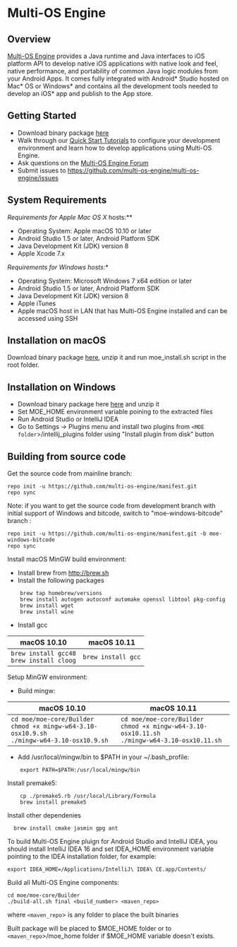 Multi-OS Engine
===============

Overview
--------
[Multi-OS Engine](http://multi-os-engine.org/) provides a Java runtime and Java interfaces to iOS platform API to develop native iOS applications with native look and feel, native performance, and portability of common Java logic modules from your Android Apps. It comes fully integrated with Android* Studio hosted on Mac* OS or Windows* and contains all the development tools needed to develop an iOS* app and publish to the App store.

Getting Started
---------------

- Download binary package [here](https://github.com/multi-os-engine/multi-os-engine/releases/download/1.0.853/multi_os_engine_1.0.853.tar.gz)
- Walk through our [Quick Start Tutorials](http://doc.multi-os-engine.org) to configure your development environment and learn how to develop applications using Multi-OS Engine.
- Ask questions on the [Multi-OS Engine Forum](https://discuss.multi-os-engine.org/)
- Submit issues to https://github.com/multi-os-engine/multi-os-engine/issues


System Requirements
-------------------

**Requirements for Apple* Mac OS X* hosts:**

- Operating System: Apple macOS 10.10 or later
- Android Studio 1.5 or later, Android Platform SDK
- Java Development Kit (JDK) version 8
- Apple Xcode 7.x

**Requirements for Windows* hosts:**

- Operating System: Microsoft Windows 7 x64 edition or later
- Android Studio 1.5 or later, Android Platform SDK
- Java Development Kit (JDK) version 8
- Apple iTunes
- Apple macOS host in LAN that has Multi-OS Engine installed and can be accessed using SSH

Installation on macOS
----------------------

Download binary package [here](https://github.com/multi-os-engine/multi-os-engine/releases/download/1.0.853/multi_os_engine_1.0.853.tar.gz), unzip it and run moe_install.sh script in the root folder.

Installation on Windows
-----------------------

- Download binary package here [here](https://github.com/multi-os-engine/multi-os-engine/releases/download/1.0.853/multi_os_engine_1.0.853.tar.gz) and unzip it
- Set MOE_HOME environment variable poining to the extracted files
- Run Android Studio or IntelliJ IDEA
- Go to Settings -> Plugins menu and install two plugins from `<MOE folder`>/intellij_plugins folder using "Install plugin from disk" button

Building from source code
-------------------------

Get the source code from mainline branch:
```
repo init -u https://github.com/multi-os-engine/manifest.git
repo sync
```

Note: if you want to get the source code from development branch with initial support of Windows and bitcode, switch to "moe-windows-bitcode" branch : 
```
repo init -u https://github.com/multi-os-engine/manifest.git -b moe-windows-bitcode
repo sync
```

Install macOS MinGW build environment:
	
- Install brew from http://brew.sh
- Install the following packages
```	
	brew tap homebrew/versions
	brew install autogen autoconf automake openssl libtool pkg-config
	brew install wget
	brew install wine
```

- Install gcc

| macOS 10.10 | macOS 10.11 |
| --- | --- |
| `brew install gcc48`<br> `brew install cloog` | `brew install gcc` |

Setup MinGW environment:
- Build mingw:

| macOS 10.10 | macOS 10.11 |
| --- | --- |
| `cd moe/moe-core/Builder`<br>`chmod +x mingw-w64-3.10-osx10.9.sh`<br> `./mingw-w64-3.10-osx10.9.sh`| `cd moe/moe-core/Builder`<br>`chmod +x mingw-w64-3.10-osx10.11.sh`<br> `./mingw-w64-3.10-osx10.11.sh`|


- Add /usr/local/mingw/bin to $PATH in your ~/.bash_profile:
```	
	export PATH=$PATH:/usr/local/mingw/bin
```

Install premake5:
```	
	cp ./premake5.rb /usr/local/Library/Formula
	brew install premake5
```

Install other dependenies
```
  brew install cmake jasmin gpg ant
```
To build Multi-OS Engine pluign for Android Studio and IntelliJ IDEA, you should install IntelliJ IDEA 16 and set IDEA_HOME environment variable pointing to the IDEA installation folder, for example:
```
export IDEA_HOME=/Applications/IntelliJ\ IDEA\ CE.app/Contents/
```
Build all Multi-OS Engine components:
```
cd moe/moe-core/Builder
./build-all.sh final <build_number> <maven_repo>
```
where `<maven_repo`> is any folder to place the built binaries

Built package will be placed to $MOE_HOME folder or to `<maven_repo`>/moe_home folder if $MOE_HOME variable doesn't exists.
